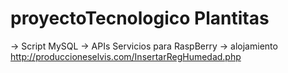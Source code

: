 # proyectoTecnologico Plantitas
-> Script MySQL
-> APIs Servicios para RaspBerry
-> alojamiento http://produccioneselvis.com/InsertarRegHumedad.php
